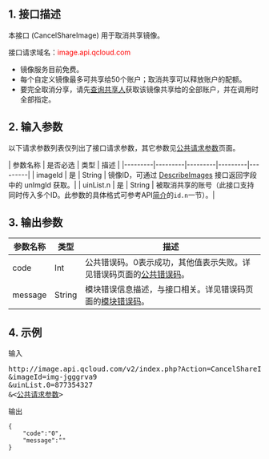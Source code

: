## 1. 接口描述

本接口 (CancelShareImage) 用于取消共享镜像。

接口请求域名：<font style="color:red">image.api.qcloud.com</font>

* 镜像服务目前免费。
* 每个自定义镜像最多可共享给50个账户；取消共享可以释放账户的配额。
* 要完全取消分享，请先[查询共享人](/doc/api/229/2391)获取该镜像共享给的全部账户，并在调用时全部指定。

## 2. 输入参数

以下请求参数列表仅列出了接口请求参数，其它参数见[公共请求参数](/document/api/213/6976)页面。

| 参数名称 | 是否必选  | 类型 | 描述 |
|---------|---------|---------|---------|---------|
| imageId | 是 | String | 镜像ID，可通过 [DescribeImages](/document/api/213/1272) 接口返回字段中的 unImgId 获取。|
| uinList.n | 是 | String | 被取消共享的账号（此接口支持同时传入多个ID。此参数的具体格式可参考API[简介](/doc/api/229/568)的`id.n`一节）。|

## 3. 输出参数
| 参数名称 | 类型 | 描述 |
|---------|---------|---------|
| code | Int | 公共错误码。0表示成功，其他值表示失败。详见错误码页面的[公共错误码](/doc/api/372/%E9%94%99%E8%AF%AF%E7%A0%81#1.E3.80.81.E5.85.AC.E5.85.B1.E9.94.99.E8.AF.AF.E7.A0.81)。|
| message | String | 模块错误信息描述，与接口相关。详见错误码页面的[模块错误码](/doc/api/372/%E9%94%99%E8%AF%AF%E7%A0%81#2.E3.80.81.E6.A8.A1.E5.9D.97.E9.94.99.E8.AF.AF.E7.A0.81)。|
 
## 4. 示例
输入
<pre>
http://image.api.qcloud.com/v2/index.php?Action=CancelShareImage
&imageId=img-jgggrva9
&uinList.0=877354327
&<<a href="/doc/api/229/6976">公共请求参数</a>>
</pre>

输出
```
{
    "code":"0",
    "message":""
}
```





